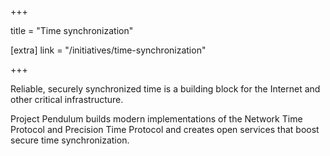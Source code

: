 +++

title = "Time synchronization"

[extra]
link = "/initiatives/time-synchronization"

+++

Reliable, securely synchronized time is a building block for the Internet and other critical infrastructure.

Project Pendulum builds modern implementations of the Network Time Protocol and Precision Time Protocol and creates open services that boost secure time synchronization. 
